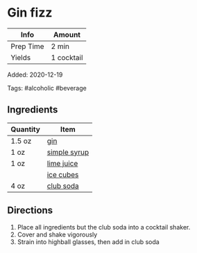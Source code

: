 # Gin fizz

| Info      | Amount     |
| --------- | ---------- |
| Prep Time | 2 min      |
| Yields    | 1 cocktail |

Added: 2020-12-19

Tags: #alcoholic #beverage

## Ingredients

| Quantity | Item                                            |
| -------- | ----------------------------------------------- |
| 1.5 oz   | [gin](../_ingredients/gin.md)                   |
| 1 oz     | [simple syrup](../_ingredients/simple-syrup.md) |
| 1 oz     | [lime juice](../_ingredients/lime-juice.md)     |
|          | [ice cubes](../_ingredients/ice.md)             |
| 4 oz     | [club soda](../_ingredients/club-soda.md)       |

## Directions

1. Place all ingredients but the club soda into a cocktail shaker.
2. Cover and shake vigorously
3. Strain into highball glasses, then add in club soda
